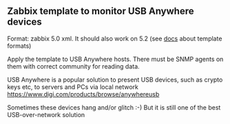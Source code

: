 
## Zabbix template to monitor USB Anywhere devices

Format: zabbix 5.0 xml. It should also work on 5.2 (see [docs](https://www.zabbix.com/documentation/current/manual/xml_export_import/media) about template formats)

Apply the template to USB Anywhere hosts. There must be SNMP agents on them with correct community for reading data.


USB Anywhere is a popular solution to present USB devices, such as crypto keys etc, to servers and PCs via local network<br>
https://www.digi.com/products/browse/anywhereusb

Sometimes these devices hang and/or glitch :-) But it is still one of the best USB-over-network solution
